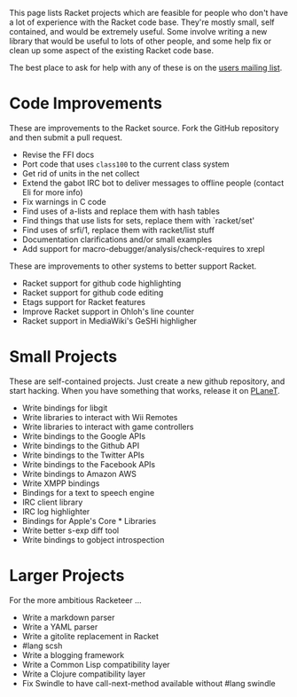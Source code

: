This page lists Racket projects which are feasible for people who don't have a lot of experience with the Racket code base. They're mostly small, self contained, and would be extremely useful. Some involve writing a new library that would be useful to lots of other people, and some help fix or clean up some aspect of the existing Racket code base.  

The best place to ask for help with any of these is on the [users mailing list](http://racket-lang.org/community.html).  

# Code Improvements

These are improvements to the Racket source.  Fork the GitHub repository and then submit a pull request.

* Revise the FFI docs
* Port code that uses `class100` to the current class system
* Get rid of units in the net collect
* Extend the gabot IRC bot to deliver messages to offline people (contact Eli for more info)
* Fix warnings in C code
* Find uses of a-lists and replace them with hash tables
* Find things that use lists for sets, replace them with `racket/set'
* Find uses of srfi/1, replace them with racket/list stuff
* Documentation clarifications and/or small examples
* Add support for macro-debugger/analysis/check-requires to xrepl

These are improvements to other systems to better support Racket.

* Racket support for github code highlighting
* Racket support for github code editing
* Etags support for Racket features
* Improve Racket support in Ohloh's line counter
* Racket support in MediaWiki's GeSHi highligher

# Small Projects

These are self-contained projects.  Just create a new github repository, and start hacking.  When you have something that works, release it on [PLaneT](http://planet.racket-lang.org).  

* Write bindings for libgit
* Write libraries to interact with Wii Remotes
* Write libraries to interact with game controllers
* Write bindings to the Google APIs
* Write bindings to the Github API
* Write bindings to the Twitter APIs
* Write bindings to the Facebook APIs
* Write bindings to Amazon AWS
* Write XMPP bindings
* Bindings for a text to speech engine
* IRC client library
* IRC log highlighter
* Bindings for Apple's Core * Libraries
* Write better s-exp diff tool
* Write bindings to gobject introspection


# Larger Projects

For the more ambitious Racketeer ...

* Write a markdown parser
* Write a YAML parser
* Write a gitolite replacement in Racket
* #lang scsh
* Write a blogging framework
* Write a Common Lisp compatibility layer
* Write a Clojure compatibility layer
* Fix Swindle to have call-next-method available without #lang swindle

